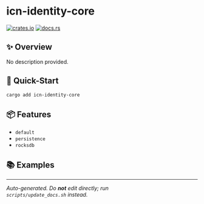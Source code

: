 # icn-identity-core

[![crates.io](https://img.shields.io/crates/v/icn-identity-core)](https://crates.io/crates/icn-identity-core)
[![docs.rs](https://docs.rs/icn-identity-core/badge.svg)](https://docs.rs/icn-identity-core)

## ✨ Overview
No description provided.

## 🚀 Quick-Start
```bash
cargo add icn-identity-core
```

## 📦 Features
- `default`
- `persistence`
- `rocksdb`

## 📚 Examples
<!-- Add code snippets in each crate later if desired -->

---
_Auto-generated. Do **not** edit directly; run  
`scripts/update_docs.sh` instead._ 